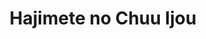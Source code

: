 --- 
title: "Hajimete no Chuu Ijou"
publishdate: "2019-10-2T16:48:46+02:00"
src: "https://365manga.net/manga/hajimete-no-chuu-ijou"
image: "https://data.365manga.net/images/thumbnails/1438-hajimete-no-chuu-ijou.jpg"
description: "The young Saori-chan visits her cousin, asking about sex nervously after just learning that her friends had done it. Note: Nothing of the sort actually really happens at all."
---